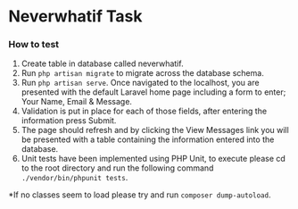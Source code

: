 Neverwhatif Task
===============================

### How to test
1. Create table in database called neverwhatif.
2. Run `php artisan migrate` to migrate across the database schema.
3. Run `php artisan serve`. Once navigated to the localhost, you are presented with the default Laravel home page including a form to enter; Your Name, Email & Message.
4. Validation is put in place for each of those fields, after entering the information press Submit.
5. The page should refresh and by clicking the View Messages link you will be presented with a table containing the information entered into the database.
6. Unit tests have been implemented using PHP Unit, to execute please cd to the root directory and run the following command `./vendor/bin/phpunit tests`.

*If no classes seem to load please try and run `composer dump-autoload`.  
